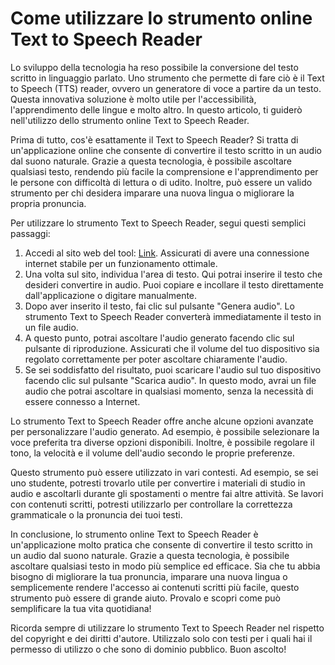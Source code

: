 Come utilizzare lo strumento online Text to Speech Reader
=========================================================

Lo sviluppo della tecnologia ha reso possibile la conversione del testo scritto in linguaggio parlato. Uno strumento che permette di fare ciò è il Text to Speech (TTS) reader, ovvero un generatore di voce a partire da un testo. Questa innovativa soluzione è molto utile per l'accessibilità, l'apprendimento delle lingue e molto altro. In questo articolo, ti guiderò nell'utilizzo dello strumento online Text to Speech Reader.

Prima di tutto, cos'è esattamente il Text to Speech Reader? Si tratta di un'applicazione online che consente di convertire il testo scritto in un audio dal suono naturale. Grazie a questa tecnologia, è possibile ascoltare qualsiasi testo, rendendo più facile la comprensione e l'apprendimento per le persone con difficoltà di lettura o di udito. Inoltre, può essere un valido strumento per chi desidera imparare una nuova lingua o migliorare la propria pronuncia.

Per utilizzare lo strumento Text to Speech Reader, segui questi semplici passaggi:

1. Accedi al sito web del tool: [Link](https://www.onlinecalculatorsfree.com/it/tools/text-to-speech.html). Assicurati di avere una connessione internet stabile per un funzionamento ottimale.
2. Una volta sul sito, individua l'area di testo. Qui potrai inserire il testo che desideri convertire in audio. Puoi copiare e incollare il testo direttamente dall'applicazione o digitare manualmente.
3. Dopo aver inserito il testo, fai clic sul pulsante "Genera audio". Lo strumento Text to Speech Reader converterà immediatamente il testo in un file audio.
4. A questo punto, potrai ascoltare l'audio generato facendo clic sul pulsante di riproduzione. Assicurati che il volume del tuo dispositivo sia regolato correttamente per poter ascoltare chiaramente l'audio.
5. Se sei soddisfatto del risultato, puoi scaricare l'audio sul tuo dispositivo facendo clic sul pulsante "Scarica audio". In questo modo, avrai un file audio che potrai ascoltare in qualsiasi momento, senza la necessità di essere connesso a Internet.

Lo strumento Text to Speech Reader offre anche alcune opzioni avanzate per personalizzare l'audio generato. Ad esempio, è possibile selezionare la voce preferita tra diverse opzioni disponibili. Inoltre, è possibile regolare il tono, la velocità e il volume dell'audio secondo le proprie preferenze.

Questo strumento può essere utilizzato in vari contesti. Ad esempio, se sei uno studente, potresti trovarlo utile per convertire i materiali di studio in audio e ascoltarli durante gli spostamenti o mentre fai altre attività. Se lavori con contenuti scritti, potresti utilizzarlo per controllare la correttezza grammaticale o la pronuncia dei tuoi testi.

In conclusione, lo strumento online Text to Speech Reader è un'applicazione molto pratica che consente di convertire il testo scritto in un audio dal suono naturale. Grazie a questa tecnologia, è possibile ascoltare qualsiasi testo in modo più semplice ed efficace. Sia che tu abbia bisogno di migliorare la tua pronuncia, imparare una nuova lingua o semplicemente rendere l'accesso ai contenuti scritti più facile, questo strumento può essere di grande aiuto. Provalo e scopri come può semplificare la tua vita quotidiana!

Ricorda sempre di utilizzare lo strumento Text to Speech Reader nel rispetto del copyright e dei diritti d'autore. Utilizzalo solo con testi per i quali hai il permesso di utilizzo o che sono di dominio pubblico. Buon ascolto!